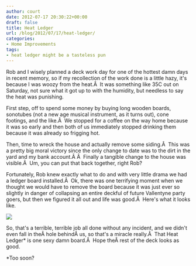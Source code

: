```yaml
---
author: court
date: 2012-07-17 20:30:22+00:00
draft: false
title: Heat Ledger
url: /blog/2012/07/17/heat-ledger/
categories:
- Home Improvements
tags:
- heat ledger might be a tasteless pun
---
```


Rob and I wisely planned a deck work day for one of the hottest damn days in recent memory, so if my recollection of the work done is a little hazy, it's because I was woozy from the heat.Â  It was something like 35C out on Saturday, not sure what it got up to with the humidity, but needless to say the heat was punishing.

First step, off to spend some money by buying long wooden boards, sonotubes (not a new age musical instrument, as it turns out), cone footings, and the like.Â  We stopped for a coffee on the way home because it was so early and then both of us immediately stopped drinking them because it was already so frigging hot.

Then, time to wreck the house and actually remove some siding.Â  This was a pretty big moral victory since the only change to date was to the dirt in the yard and my bank account.Â Â  Finally a tangible change to the house was visible.Â  Um, you can put that back together, right Rob?

Fortunately, Rob knew exactly what to do and with very little drama we had a ledger board installed.Â  Ok, there was one terrifying moment when we thought we would have to remove the board because it was just ever so slightly in danger of collapsing an entire deckful of future Vallentyne party goers, but then we figured it all out and life was good.Â  Here's what it looks like.

[![](http://www.vallentyne.com/blog/wp-content/uploads/2012/07/WP_000059-2-1024x768.jpg)
](http://www.vallentyne.com/blog/wp-content/uploads/2012/07/WP_000059-2.jpg)

So, that's a terrible, terrible job all done without any incident, and we didn't even fall in theÂ hole behindÂ us, so that's a miracle really.Â  That Heat Ledger* is one sexy damn board.Â  Hope theÂ rest of the deck looks as good.

*Too soon?


